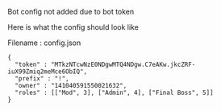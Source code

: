 <p> Bot config not added due to bot token </p>
<p> Here is what the config should look like</p>


<p> Filename : config.json </p>

<pre><code>{
  "token" : "MTkzNTcwNzE0NDgwMTQ4NDgw.C7eAKw.jkcZRF-iuX99Zmiq2meMce6ObIQ",
  "prefix" : "!",
  "owner" : "141040591550021632",
  "roles" : [["Mod", 3], ["Admin", 4], ["Final Boss", 5]]
}</code></pre>
